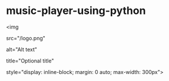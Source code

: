 # music-player-using-python

<img

  src="/logo.png"

  alt="Alt text"

  title="Optional title"

  style="display: inline-block; margin: 0 auto; max-width: 300px">
